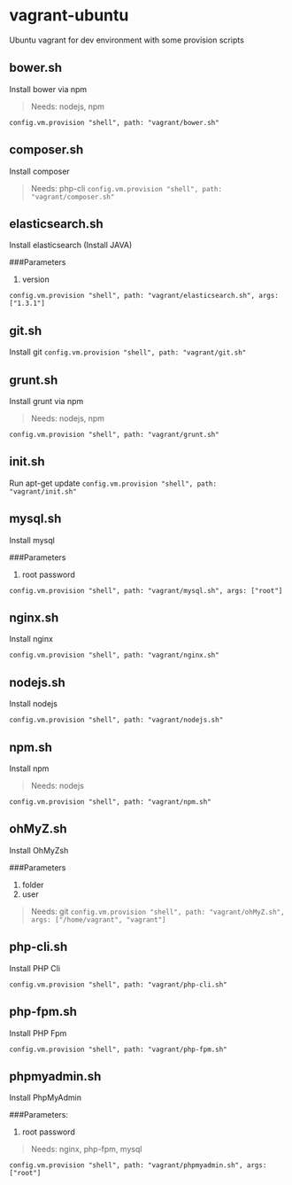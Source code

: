 # vagrant-ubuntu

Ubuntu vagrant for dev environment with some provision scripts

## bower.sh
Install bower via npm
> Needs: nodejs, npm
  
`config.vm.provision "shell", path: "vagrant/bower.sh"`

## composer.sh
Install composer
> Needs: php-cli
`config.vm.provision "shell", path: "vagrant/composer.sh"`

## elasticsearch.sh
Install elasticsearch (Install JAVA)

###Parameters
1. version

`config.vm.provision "shell", path: "vagrant/elasticsearch.sh", args: ["1.3.1"]`

## git.sh
Install git
`config.vm.provision "shell", path: "vagrant/git.sh"`

## grunt.sh
Install grunt via npm

> Needs: nodejs, npm

`config.vm.provision "shell", path: "vagrant/grunt.sh"`

## init.sh
Run apt-get update
`config.vm.provision "shell", path: "vagrant/init.sh"`

## mysql.sh
Install mysql

###Parameters
1. root password

`config.vm.provision "shell", path: "vagrant/mysql.sh", args: ["root"]`

## nginx.sh
Install nginx

`config.vm.provision "shell", path: "vagrant/nginx.sh"`

## nodejs.sh
Install nodejs

`config.vm.provision "shell", path: "vagrant/nodejs.sh"`

## npm.sh
Install npm

> Needs: nodejs

`config.vm.provision "shell", path: "vagrant/npm.sh"`

## ohMyZ.sh
Install OhMyZsh

###Parameters
1. folder
2. user

> Needs: git
`config.vm.provision "shell", path: "vagrant/ohMyZ.sh", args: ["/home/vagrant", "vagrant"]`

## php-cli.sh
Install PHP Cli

`config.vm.provision "shell", path: "vagrant/php-cli.sh"`

## php-fpm.sh
Install PHP Fpm

`config.vm.provision "shell", path: "vagrant/php-fpm.sh"`

## phpmyadmin.sh
Install PhpMyAdmin

###Parameters:
1. root password

> Needs: nginx, php-fpm, mysql

`config.vm.provision "shell", path: "vagrant/phpmyadmin.sh", args: ["root"]`
